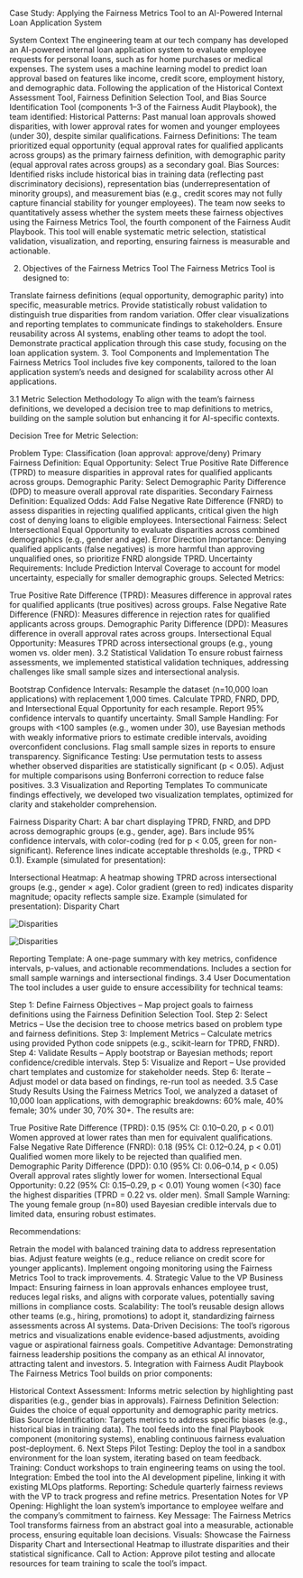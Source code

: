 Case Study: Applying the Fairness Metrics Tool to an AI-Powered Internal Loan Application System

System Context The engineering team at our tech company has developed an AI-powered internal loan application system to evaluate employee requests for personal loans, such as for home purchases or medical expenses. The system uses a machine learning model to predict loan approval based on features like income, credit score, employment history, and demographic data. Following the application of the Historical Context Assessment Tool, Fairness Definition Selection Tool, and Bias Source Identification Tool (components 1–3 of the Fairness Audit Playbook), the team identified:
Historical Patterns: Past manual loan approvals showed disparities, with lower approval rates for women and younger employees (under 30), despite similar qualifications.
Fairness Definitions: The team prioritized equal opportunity (equal approval rates for qualified applicants across groups) as the primary fairness definition, with demographic parity (equal approval rates across groups) as a secondary goal.
Bias Sources: Identified risks include historical bias in training data (reflecting past discriminatory decisions), representation bias (underrepresentation of minority groups), and measurement bias (e.g., credit scores may not fully capture financial stability for younger employees).
The team now seeks to quantitatively assess whether the system meets these fairness objectives using the Fairness Metrics Tool, the fourth component of the Fairness Audit Playbook. This tool will enable systematic metric selection, statistical validation, visualization, and reporting, ensuring fairness is measurable and actionable.

2. Objectives of the Fairness Metrics Tool
The Fairness Metrics Tool is designed to:

Translate fairness definitions (equal opportunity, demographic parity) into specific, measurable metrics.
Provide statistically robust validation to distinguish true disparities from random variation.
Offer clear visualizations and reporting templates to communicate findings to stakeholders.
Ensure reusability across AI systems, enabling other teams to adopt the tool.
Demonstrate practical application through this case study, focusing on the loan application system.
3. Tool Components and Implementation
The Fairness Metrics Tool includes five key components, tailored to the loan application system’s needs and designed for scalability across other AI applications.

3.1 Metric Selection Methodology
To align with the team’s fairness definitions, we developed a decision tree to map definitions to metrics, building on the sample solution but enhancing it for AI-specific contexts.

Decision Tree for Metric Selection:

Problem Type: Classification (loan approval: approve/deny)
Primary Fairness Definition:
Equal Opportunity: Select True Positive Rate Difference (TPRD) to measure disparities in approval rates for qualified applicants across groups.
Demographic Parity: Select Demographic Parity Difference (DPD) to measure overall approval rate disparities.
Secondary Fairness Definition:
Equalized Odds: Add False Negative Rate Difference (FNRD) to assess disparities in rejecting qualified applicants, critical given the high cost of denying loans to eligible employees.
Intersectional Fairness: Select Intersectional Equal Opportunity to evaluate disparities across combined demographics (e.g., gender and age).
Error Direction Importance:
Denying qualified applicants (false negatives) is more harmful than approving unqualified ones, so prioritize FNRD alongside TPRD.
Uncertainty Requirements:
Include Prediction Interval Coverage to account for model uncertainty, especially for smaller demographic groups.
Selected Metrics:

True Positive Rate Difference (TPRD): Measures difference in approval rates for qualified applicants (true positives) across groups.
False Negative Rate Difference (FNRD): Measures difference in rejection rates for qualified applicants across groups.
Demographic Parity Difference (DPD): Measures difference in overall approval rates across groups.
Intersectional Equal Opportunity: Measures TPRD across intersectional groups (e.g., young women vs. older men).
3.2 Statistical Validation
To ensure robust fairness assessments, we implemented statistical validation techniques, addressing challenges like small sample sizes and intersectional analysis.

Bootstrap Confidence Intervals:
Resample the dataset (n=10,000 loan applications) with replacement 1,000 times.
Calculate TPRD, FNRD, DPD, and Intersectional Equal Opportunity for each resample.
Report 95% confidence intervals to quantify uncertainty.
Small Sample Handling:
For groups with <100 samples (e.g., women under 30), use Bayesian methods with weakly informative priors to estimate credible intervals, avoiding overconfident conclusions.
Flag small sample sizes in reports to ensure transparency.
Significance Testing:
Use permutation tests to assess whether observed disparities are statistically significant (p < 0.05).
Adjust for multiple comparisons using Bonferroni correction to reduce false positives.
3.3 Visualization and Reporting Templates
To communicate findings effectively, we developed two visualization templates, optimized for clarity and stakeholder comprehension.

Fairness Disparity Chart:
A bar chart displaying TPRD, FNRD, and DPD across demographic groups (e.g., gender, age).
Bars include 95% confidence intervals, with color-coding (red for p < 0.05, green for non-significant).
Reference lines indicate acceptable thresholds (e.g., TPRD < 0.1).
Example (simulated for presentation):


 
Intersectional Heatmap:
A heatmap showing TPRD across intersectional groups (e.g., gender × age).
Color gradient (green to red) indicates disparity magnitude; opacity reflects sample size.
Example (simulated for presentation): Disparity Chart 


![Disparities](https://github.com/user-attachments/assets/3e11ab4b-140a-4995-87d0-51ac44c008ca)

![Disparities](https://github.com/user-attachments/assets/d75d814c-4bb6-4a22-a8c7-f5138c24e024)

Reporting Template:
A one-page summary with key metrics, confidence intervals, p-values, and actionable recommendations.
Includes a section for small sample warnings and intersectional findings.
3.4 User Documentation
The tool includes a user guide to ensure accessibility for technical teams:

Step 1: Define Fairness Objectives – Map project goals to fairness definitions using the Fairness Definition Selection Tool.
Step 2: Select Metrics – Use the decision tree to choose metrics based on problem type and fairness definitions.
Step 3: Implement Metrics – Calculate metrics using provided Python code snippets (e.g., scikit-learn for TPRD, FNRD).
Step 4: Validate Results – Apply bootstrap or Bayesian methods; report confidence/credible intervals.
Step 5: Visualize and Report – Use provided chart templates and customize for stakeholder needs.
Step 6: Iterate – Adjust model or data based on findings, re-run tool as needed.
3.5 Case Study Results
Using the Fairness Metrics Tool, we analyzed a dataset of 10,000 loan applications, with demographic breakdowns: 60% male, 40% female; 30% under 30, 70% 30+. The results are:

True Positive Rate Difference (TPRD): 0.15 (95% CI: 0.10–0.20, p < 0.01)
Women approved at lower rates than men for equivalent qualifications.
False Negative Rate Difference (FNRD): 0.18 (95% CI: 0.12–0.24, p < 0.01)
Qualified women more likely to be rejected than qualified men.
Demographic Parity Difference (DPD): 0.10 (95% CI: 0.06–0.14, p < 0.05)
Overall approval rates slightly lower for women.
Intersectional Equal Opportunity: 0.22 (95% CI: 0.15–0.29, p < 0.01)
Young women (<30) face the highest disparities (TPRD = 0.22 vs. older men).
Small Sample Warning: The young female group (n=80) used Bayesian credible intervals due to limited data, ensuring robust estimates.

Recommendations:

Retrain the model with balanced training data to address representation bias.
Adjust feature weights (e.g., reduce reliance on credit score for younger applicants).
Implement ongoing monitoring using the Fairness Metrics Tool to track improvements.
4. Strategic Value to the VP
Business Impact: Ensuring fairness in loan approvals enhances employee trust, reduces legal risks, and aligns with corporate values, potentially saving millions in compliance costs.
Scalability: The tool’s reusable design allows other teams (e.g., hiring, promotions) to adopt it, standardizing fairness assessments across AI systems.
Data-Driven Decisions: The tool’s rigorous metrics and visualizations enable evidence-based adjustments, avoiding vague or aspirational fairness goals.
Competitive Advantage: Demonstrating fairness leadership positions the company as an ethical AI innovator, attracting talent and investors.
5. Integration with Fairness Audit Playbook
The Fairness Metrics Tool builds on prior components:

Historical Context Assessment: Informs metric selection by highlighting past disparities (e.g., gender bias in approvals).
Fairness Definition Selection: Guides the choice of equal opportunity and demographic parity metrics.
Bias Source Identification: Targets metrics to address specific biases (e.g., historical bias in training data). The tool feeds into the final Playbook component (monitoring systems), enabling continuous fairness evaluation post-deployment.
6. Next Steps
Pilot Testing: Deploy the tool in a sandbox environment for the loan system, iterating based on team feedback.
Training: Conduct workshops to train engineering teams on using the tool.
Integration: Embed the tool into the AI development pipeline, linking it with existing MLOps platforms.
Reporting: Schedule quarterly fairness reviews with the VP to track progress and refine metrics.
Presentation Notes for VP
Opening: Highlight the loan system’s importance to employee welfare and the company’s commitment to fairness.
Key Message: The Fairness Metrics Tool transforms fairness from an abstract goal into a measurable, actionable process, ensuring equitable loan decisions.
Visuals: Showcase the Fairness Disparity Chart and Intersectional Heatmap to illustrate disparities and their statistical significance.
Call to Action: Approve pilot testing and allocate resources for team training to scale the tool’s impact.
